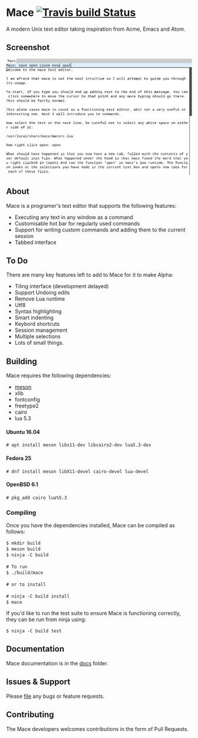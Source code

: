 # Mace [![Travis build Status](https://travis-ci.org/DandyHQ/mace.svg?branch=master)](https://travis-ci.org/DandyHQ/mace)

A modern Unix text editor taking inspiration from Acme, Emacs and
Atom.

## Screenshot
![Screenshot](https://github.com/DandyHQ/mace/blob/master/docs/screenshot.png)

## About

Mace is a programer's text editor that supports the following features:

* Executing any text in any window as a command
* Customisable hot bar for regularly used commands
* Support for writing custom commands and adding them to the current session
* Tabbed interface

## To Do

There are many key features left to add to Mace for it to make Alpha:

* Tiling interface (development delayed)
* Support Undoing edits
* Remove Lua runtime
* Utf8
* Syntax highlighting
* Smart indenting
* Keybord shortcuts
* Session management
* Multiple selections
* Lots of small things.

## Building

Mace requires the following dependencies:

 - [meson](https://github.com/mesonbuild/meson)
 - xlib
 - fontconfig
 - freetype2
 - cairo
 - lua 5.3

#### Ubuntu 16.04

```
# apt install meson libx11-dev libcairo2-dev lua5.3-dev
```

#### Fedora 25

```
# dnf install meson libX11-devel cairo-devel lua-devel
```

#### OpenBSD 6.1

```
# pkg_add cairo lua%5.3
```

### Compiling

Once you have the dependencies installed, Mace can be compiled as
follows:

```
$ mkdir build
$ meson build
$ ninja -C build

# To run
$ ./build/mace

# or to install

# ninja -C build install
$ mace

```

If you'd like to run the test suite to ensure Mace is functioning correctly, they can be run from ninja using:

```
$ ninja -C build test
```

## Documentation

Mace documentation is in the [docs](docs) folder.

## Issues & Support

Please [file](https://github.com/DandyHQ/mace/issues) any bugs or feature requests.

## Contributing

The Mace developers welcomes contributions in the form of Pull Requests.
